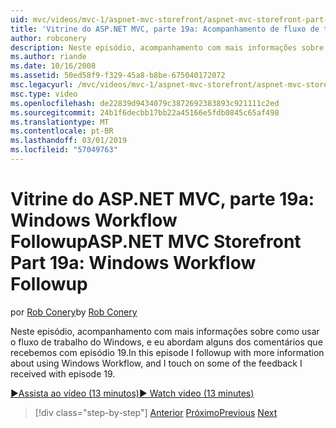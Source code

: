 ```yaml
---
uid: mvc/videos/mvc-1/aspnet-mvc-storefront/aspnet-mvc-storefront-part-19a-windows-workflow-followup
title: 'Vitrine do ASP.NET MVC, parte 19a: Acompanhamento de fluxo de trabalho do Windows | Microsoft Docs'
author: robconery
description: Neste episódio, acompanhamento com mais informações sobre como usar o fluxo de trabalho do Windows, e eu abordam alguns dos comentários que recebemos com episódio 19.
ms.author: riande
ms.date: 10/16/2008
ms.assetid: 50ed58f9-f329-45a8-b8be-675040172072
msc.legacyurl: /mvc/videos/mvc-1/aspnet-mvc-storefront/aspnet-mvc-storefront-part-19a-windows-workflow-followup
msc.type: video
ms.openlocfilehash: de22839d9434079c3872692383893c921111c2ed
ms.sourcegitcommit: 24b1f6decbb17bb22a45166e5fdb0845c65af498
ms.translationtype: MT
ms.contentlocale: pt-BR
ms.lasthandoff: 03/01/2019
ms.locfileid: "57049763"
---
```

<a name="aspnet-mvc-storefront-part-19a-windows-workflow-followup"></a><span data-ttu-id="5f570-103">Vitrine do ASP.NET MVC, parte 19a: Windows Workflow Followup</span><span class="sxs-lookup"><span data-stu-id="5f570-103">ASP.NET MVC Storefront Part 19a: Windows Workflow Followup</span></span>
====================
<span data-ttu-id="5f570-104">por [Rob Conery](https://github.com/robconery)</span><span class="sxs-lookup"><span data-stu-id="5f570-104">by [Rob Conery](https://github.com/robconery)</span></span>

<span data-ttu-id="5f570-105">Neste episódio, acompanhamento com mais informações sobre como usar o fluxo de trabalho do Windows, e eu abordam alguns dos comentários que recebemos com episódio 19.</span><span class="sxs-lookup"><span data-stu-id="5f570-105">In this episode I followup with more information about using Windows Workflow, and I touch on some of the feedback I received with episode 19.</span></span>

[<span data-ttu-id="5f570-106">&#9654;Assista ao vídeo (13 minutos)</span><span class="sxs-lookup"><span data-stu-id="5f570-106">&#9654; Watch video (13 minutes)</span></span>](https://channel9.msdn.com/Blogs/ASP-NET-Site-Videos/aspnet-mvc-storefront-part-19a-windows-workflow-followup)

> [!div class="step-by-step"]
> <span data-ttu-id="5f570-107">[Anterior](aspnet-mvc-storefront-part-19-processing-orders-with-windows-workflow.md)
> [Próximo](aspnet-mvc-storefront-part-20-logging.md)</span><span class="sxs-lookup"><span data-stu-id="5f570-107">[Previous](aspnet-mvc-storefront-part-19-processing-orders-with-windows-workflow.md)
[Next](aspnet-mvc-storefront-part-20-logging.md)</span></span>
